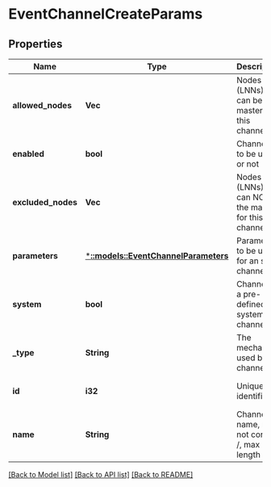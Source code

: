 # EventChannelCreateParams

## Properties
Name | Type | Description | Notes
------------ | ------------- | ------------- | -------------
**allowed_nodes** | **Vec<i32>** | Nodes (LNNs) that can be masters for this channel | [optional] [default to null]
**enabled** | **bool** | Channel is to be used or not | [optional] [default to null]
**excluded_nodes** | **Vec<i32>** | Nodes (LNNs) that can NOT be the masters for this channel | [optional] [default to null]
**parameters** | [***::models::EventChannelParameters**](EventChannelParameters.md) | Parameters to be used for an smtp channel | [optional] [default to null]
**system** | **bool** | Channel is a pre-defined system channel | [optional] [default to null]
**_type** | **String** | The mechanism used by the channel | [default to null]
**id** | **i32** | Unique identifier. | [optional] [default to null]
**name** | **String** | Channel name,  may not contain /, max length 254. | [default to null]

[[Back to Model list]](../README.md#documentation-for-models) [[Back to API list]](../README.md#documentation-for-api-endpoints) [[Back to README]](../README.md)


